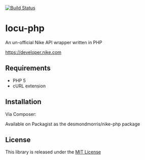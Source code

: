 [![Build Status](https://travis-ci.org/desmondmorris/nike-php.png?branch=master)](https://travis-ci.org/desmondmorris/nike-php)

locu-php
=========

An un-official Nike API wrapper written in PHP

https://developer.nike.com

Requirements
-
* PHP 5
* cURL extension

Installation
-

Via Composer:

Available on Packagist as the desmondmorris/nike-php package

License
-
This library is released under the [MIT License](http://opensource.org/licenses/MIT)
